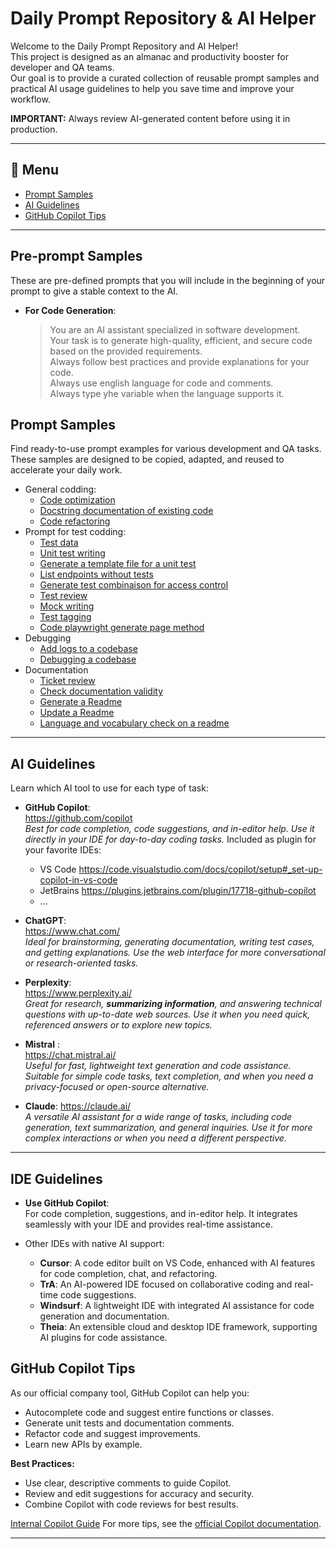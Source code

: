 # Daily Prompt Repository & AI Helper

Welcome to the Daily Prompt Repository and AI Helper!  
This project is designed as an almanac and productivity booster for developer and QA teams.  
Our goal is to provide a curated collection of reusable prompt samples and practical AI usage guidelines to help you save time and improve your workflow.

**IMPORTANT:** Always review AI-generated content before using it in production.

---

## 📖 Menu

- [Prompt Samples](#prompt-samples)
- [AI Guidelines](#ai-guidelines)
- [GitHub Copilot Tips](#github-copilot-tips)

---

## Pre-prompt Samples
These are pre-defined prompts that you will include in the beginning of your prompt to give a stable context to the AI.
- **For Code Generation**:  
  > You are an AI assistant specialized in software development.  
  > Your task is to generate high-quality, efficient, and secure code based on the provided requirements.  
  > Always follow best practices and provide explanations for your code.  
  > Always use english language for code and comments.  
  > Always type yhe variable when the language supports it.  



## Prompt Samples

Find ready-to-use prompt examples for various development and QA tasks.  
These samples are designed to be copied, adapted, and reused to accelerate your daily work.


- General codding:
  - [Code optimization](code-optimization.md)
  - [Docstring documentation of existing code](unit-test/docstring.md)
  - [Code refactoring](code-refactoring.md)
- Prompt for test codding:
  - [Test data](test-data.md)
  - [Unit test writing](unit-test/unit-test-writing.md)
  - [Generate a template file for a unit test](unit-test/generate-template.md)
  - [List endpoints without tests](unit-test/list-endpoints.md)
  - [Generate test combinaison for access control](unit-test/access-control.md)
  - [Test review](unit-test/test-review.md)
  - [Mock writing](mock-writing.md)
  - [Test tagging](tagging.md)
  - [Code playwright generate page method](code-playwright-generate-page-method.md)
- Debugging
  - [Add logs to a codebase](add-logs-to-code.md)
  - [Debugging a codebase](debugging.md)
- Documentation
  - [Ticket review](ticket-review.md) 
  - [Check documentation validity](documentation-validation.md)
  - [Generate a Readme](generate-readme.md)
  - [Update a Readme](update-readme.md)
  - [Language and vocabulary check on a readme](readme-language-check.md)

---

## AI Guidelines

Learn which AI tool to use for each type of task:

- **GitHub Copilot**:  
  https://github.com/copilot  
  *Best for code completion, code suggestions, and in-editor help. Use it directly in your IDE for day-to-day coding tasks.*
  Included as plugin for your favorite IDEs:
  - VS Code https://code.visualstudio.com/docs/copilot/setup#_set-up-copilot-in-vs-code
  - JetBrains https://plugins.jetbrains.com/plugin/17718-github-copilot
  - ...

- **ChatGPT**:  
  https://www.chat.com/  
  *Ideal for brainstorming, generating documentation, writing test cases, and getting explanations. Use the web interface for more conversational or research-oriented tasks.*

- **Perplexity**:  
  https://www.perplexity.ai/  
  *Great for research, **summarizing information**, and answering technical questions with up-to-date web sources. Use it when you need quick, referenced answers or to explore new topics.*

- **Mistral** :  
  https://chat.mistral.ai/  
  *Useful for fast, lightweight text generation and code assistance. Suitable for simple code tasks, text completion, and when you need a privacy-focused or open-source alternative.*

- **Claude**:
  https://claude.ai/  
  *A versatile AI assistant for a wide range of tasks, including code generation, text summarization, and general inquiries. Use it for more complex interactions or when you need a different perspective.*

---

## IDE Guidelines
- **Use GitHub Copilot**:  
  For code completion, suggestions, and in-editor help. 
  It integrates seamlessly with your IDE and provides real-time assistance.

- Other IDEs with native AI support:
  - **Cursor**: A code editor built on VS Code, enhanced with AI features for code completion, chat, and refactoring.
  - **TrA**: An AI-powered IDE focused on collaborative coding and real-time code suggestions.
  - **Windsurf**: A lightweight IDE with integrated AI assistance for code generation and documentation.
  - **Theia**: An extensible cloud and desktop IDE framework, supporting AI plugins for code assistance.

## GitHub Copilot Tips

As our official company tool, GitHub Copilot can help you:

- Autocomplete code and suggest entire functions or classes.
- Generate unit tests and documentation comments.
- Refactor code and suggest improvements.
- Learn new APIs by example.

**Best Practices:**
- Use clear, descriptive comments to guide Copilot.
- Review and edit suggestions for accuracy and security.
- Combine Copilot with code reviews for best results.

[Internal Copilot Guide](copilot-guide.md)
For more tips, see the [official Copilot documentation](https://docs.github.com/en/copilot).

---